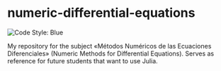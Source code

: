 # numeric-differential-equations

![Code Style: Blue](https://img.shields.io/badge/code%20style-blue-4495d1.svg)

My repository for the subject «Métodos Numéricos de las Ecuaciones Diferenciales» (Numeric Methods for Differential Equations). Serves as reference for future students that want to use Julia.
